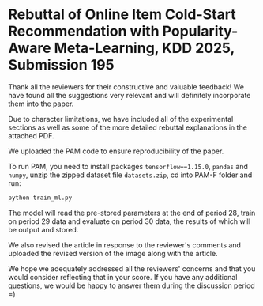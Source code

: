 # Rebuttal of Online Item Cold-Start Recommendation with Popularity-Aware Meta-Learning, KDD 2025, Submission 195

Thank all the reviewers for their constructive and valuable feedback! We have found all the suggestions very relevant and will definitely incorporate them into the paper. 

Due to character limitations, we have included all of the experimental sections as well as some of the more detailed rebuttal explanations in the attached PDF.

We uploaded the PAM code to ensure reproducibility of the paper. 

To run PAM, you need to install packages ``tensorflow==1.15.0``, ``pandas`` and ``numpy``, unzip the zipped dataset file ``datasets.zip``, cd into PAM-F folder and run:

```python
python train_ml.py
```

The model will read the pre-stored parameters at the end of period 28, train on period 29 data and evaluate on period 30 data, the results of which will be output and stored.

We also revised the article in response to the reviewer's comments and uploaded the revised version of the image along with the article.

We hope we adequately addressed all the reviewers' concerns and that you would consider reflecting that in your score. If you have any additional questions, we would be happy to answer them during the discussion period =)
